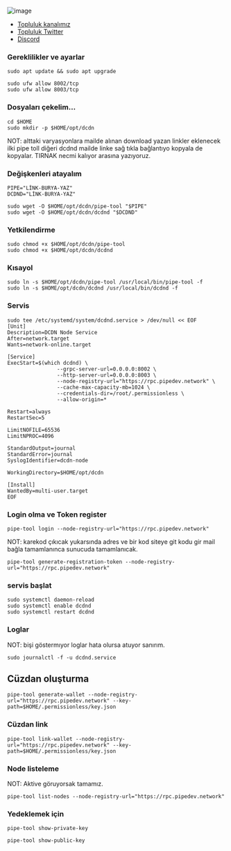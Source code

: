 

![image](https://github.com/user-attachments/assets/c912adba-b9b2-431f-acd5-99f6f6ce6753)

 * [Topluluk kanalımız](https://t.me/corenodechat)<br>
 * [Topluluk Twitter](https://twitter.com/corenodeHQ)<br>
 * [Discord](https://discord.com/invite/0glabs)<br>

### Gereklilikler ve ayarlar
```
sudo apt update && sudo apt upgrade
```
```
sudo ufw allow 8002/tcp
sudo ufw allow 8003/tcp
```

### Dosyaları çekelim...
```
cd $HOME
sudo mkdir -p $HOME/opt/dcdn
```
NOT: alttaki varyasyonlara mailde alınan download yazan linkler eklenecek ilki pipe toll diğeri dcdnd mailde linke sağ tıkla bağlantıyo kopyala de kopyalar. TIRNAK necmi kalıyor arasına yazıyoruz.
### Değişkenleri atayalım
```
PIPE="LİNK-BURYA-YAZ"
DCDND="LİNK-BURYA-YAZ"
```
```
sudo wget -O $HOME/opt/dcdn/pipe-tool "$PIPE"
sudo wget -O $HOME/opt/dcdn/dcdnd "$DCDND"
```
### Yetkilendirme
```
sudo chmod +x $HOME/opt/dcdn/pipe-tool
sudo chmod +x $HOME/opt/dcdn/dcdnd
```
### Kısayol
```
sudo ln -s $HOME/opt/dcdn/pipe-tool /usr/local/bin/pipe-tool -f
sudo ln -s $HOME/opt/dcdn/dcdnd /usr/local/bin/dcdnd -f
```
### Servis
```
sudo tee /etc/systemd/system/dcdnd.service > /dev/null << EOF
[Unit]
Description=DCDN Node Service
After=network.target
Wants=network-online.target

[Service]
ExecStart=$(which dcdnd) \
                --grpc-server-url=0.0.0.0:8002 \
                --http-server-url=0.0.0.0:8003 \
                --node-registry-url="https://rpc.pipedev.network" \
                --cache-max-capacity-mb=1024 \
                --credentials-dir=/root/.permissionless \
                --allow-origin=*

Restart=always
RestartSec=5

LimitNOFILE=65536
LimitNPROC=4096

StandardOutput=journal
StandardError=journal
SyslogIdentifier=dcdn-node

WorkingDirectory=$HOME/opt/dcdn

[Install]
WantedBy=multi-user.target
EOF
```
### Login olma ve Token register
```
pipe-tool login --node-registry-url="https://rpc.pipedev.network"
```
NOT: karekod çıkıcak yukarsında adres ve bir kod siteye git kodu gir mail bağla tamamlanınca sunucuda tamamlanıcak.
```
pipe-tool generate-registration-token --node-registry-url="https://rpc.pipedev.network"
```
### servis başlat
```
sudo systemctl daemon-reload
sudo systemctl enable dcdnd
sudo systemctl restart dcdnd
```
### Loglar
NOT: bişi göstermıyor loglar hata olursa atuyor sanırım.
```
sudo journalctl -f -u dcdnd.service
```
## Cüzdan oluşturma
```
pipe-tool generate-wallet --node-registry-url="https://rpc.pipedev.network" --key-path=$HOME/.permissionless/key.json
```
### Cüzdan link
```
pipe-tool link-wallet --node-registry-url="https://rpc.pipedev.network" --key-path=$HOME/.permissionless/key.json
```
### Node listeleme
NOT: Aktive göruyorsak tamamız.
```
pipe-tool list-nodes --node-registry-url="https://rpc.pipedev.network"
```
### Yedeklemek için
```
pipe-tool show-private-key
```
```
pipe-tool show-public-key
```








